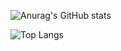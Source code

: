 ![Anurag's GitHub stats](https://github-readme-stats.vercel.app/api?username=CaptainTheoball&show_icons=true&bg_color=00000000)

![Top Langs](https://github-readme-stats.vercel.app/api/top-langs/?username=CaptainTheoball&size_weight=0.5&count_weight=0.5)
